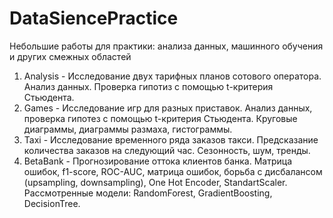 # DataSiencePractice
Небольшие работы для практики: анализа данных, машинного обучения и других смежных областей
1. Analysis - Исследование двух тарифных планов сотового оператора. Анализ данных. Проверка гипотиз с помощью t-критерия Стьюдента.
2. Games - Исследование игр для разных приставок. Анализ данных, проверка гипотез с помощью t-критерия Стьюдента. Круговые диаграммы, диаграммы размаха, гистограммы.
3. Taxi - Исследование временного ряда заказов такси. Предсказание количества заказов на следующий час. Сезонность, шум, тренды.
4. BetaBank - Прогнозирование оттока клиентов банка. Матрица ошибок, f1-score, ROC-AUC, матрица ошибок, борьба с дисбалансом (upsampling, downsampling), One Hot Encoder, StandartScaler. Рассмотренные модели: RandomForest, GradientBoosting, DecisionTree.

